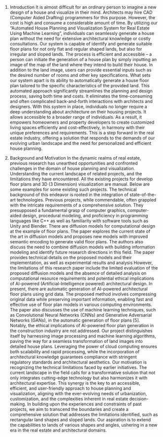1. Introduction 
It is almost difficult for an ordinary person to imagine a new design of a house and 
visualize in their mind. Architects may hire CAD (Computer Aided Drafting) 
programmers for this purpose. However, the cost is high and consume a considerable 
amount of time. By utilizing our “Automated House Planning and Visualization 
System for Real Estate Using Machine Learning”, individuals can seamlessly generate a 
house plan without the need for extensive architectural knowledge or costly consultations. 
Our system is capable of identify and generate suitable floor plans for not only flat and 
regular shaped lands, but also for irregular and sloped lands.  The process is efficient and 
accessible – a person can initiate the generation of a house plan by simply inputting an 
image of the map of the land where they intend to build their house. In addition to the 
land image, users can provide essential inputs such as the desired number of rooms and 
other key specifications. 
What sets our system apart is its ability to automatically generate a house floor plan 
tailored to the specific characteristics of the provided land. This automated approach 
significantly streamlines the planning and design process, saving both time and costs. It 
eliminates the time-consuming and often complicated back-and-forth interactions with 
architects and designers. 
With this system in place, individuals no longer require a deep understanding about 
architecture on their housing projects. It allows accessible to a broader range of 
individuals. As a result, it empowers homeowners and property developers to create 
customized living spaces efficiently and cost-effectively, in harmony with their unique 
preferences and requirements. This is a step forward in the real estate industry, offering a 
solution that responds to the demands of our evolving urban landscape and the need for 
personalized and efficient house planning.
 
2. Background and Motivation 
In the dynamic realms of real estate, previous research has unearthed opportunities and 
confronted challenges in the domain of house planning and visualization. Understanding 
the current landscape of related projects, and the limitations they have encountered. All 
the existing projects for develop floor plans and 3D (3 Dimension) visualization are 
manual. Below are some examples for some existing such projects. 
The technical background of this endeavor is rooted in the integration of state-of-the-art 
technologies. Previous projects, while commendable, often grappled with the intricate 
requirements of a comprehensive solution. They presupposed a fundamental grasp of 
computer graphics, computer-aided design, procedural modeling, and proficiency in 
programming languages like C++  as well as familiarity with software tools such as Unity 
and Blender. 
There are diffusion models for computational design at the example of floor plans. The 
paper explores the current state of the art in diffusion models and proposes new models 
with improved semantic encoding to generate valid floor plans. The authors also discuss 
the need to combine diffusion models with building information modeling and identify 
future research directions in this field. The paper provides technical details on the 
proposed models and their implementation, as well as experimental results and analysis
However, the limitations of this research paper include the limited evaluation of the 
proposed diffusion models and the absence of detailed analysis on computational resource 
requirements and potential ethical implications of AI-powered (Artificial-Intelligence 
powered) architectural design. 
In present, there are automatic generation of AI-powered architectural floor plans using 
grid data. The proposed method involves compressing original data while preserving 
important information, enabling fast and effective use of floor plan models in various 
computing environments. The paper also discusses the use of machine learning 
techniques, such as Convolutional Neural Networks (CNNs) and Generative Adversarial 
Networks (GANs), in the automatic generation of floor plans [5]. Notably, the ethical 
implications of AI-powered floor plan generation in the construction industry are not 
addressed. 
Our project distinguishes itself by harnessing image processing and machine learning 
algorithms, paving the way for a seamless transformation of land images into detailed 
house plans. Leveraging the power of cloud computing ensures both scalability and rapid 
processing, while the incorporation of architectural knowledge guarantees compliance 
with stringent regulatory standards and architectural aesthetics. 
Our motivation is recognizing the technical limitations faced by earlier initiatives. The 
current landscape in the field calls for a transformative solution that not only integrates 
cutting-edge technology but also harmonizes it with architectural expertise. This synergy 
is the key to an accessible, efficient, and user-friendly approach to house planning and 
visualization, aligning with the ever-evolving needs of urbanization, customization, and 
the complexities inherent in real estate decision-making. 
In building upon the experiences and constraints of past projects, we aim to transcend the 
boundaries and create a comprehensive solution that addresses the limitations identified, 
such as rectangular land shapes and sloped lands. Our aspiration is to extend the 
capabilities to lands of various shapes and angles, ushering in a new era in the real estate 
and architectural domains.
